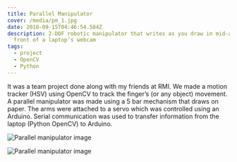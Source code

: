 ```yaml
---
title: Parallel Manipulator
cover: /media/pm_1.jpg
date: 2018-09-15T04:46:54.584Z
description: 2-DOF robotic manipulator that writes as you draw in mid-air in
  front of a laptop’s webcam
tags:
  - project
  - OpenCV
  - Python
---
```

It was a team project done along with my friends at RMI. We made a  motion tracker (HSV) using OpenCV to track the finger’s (or any object) movement. A parallel manipulator was made using a 5 bar mechanism that draws on paper. The arms were attached to a servo which was controlled using an Arduino. Serial communication was used to transfer information from the laptop (Python OpenCV) to Arduino.

![Parallel manipulator image](/media/pm_2.jpg "Different view of the parallel manipulator")

![Parallel manipulator image](/media/pm_3.jpg "Different view of the parallel manipulator")